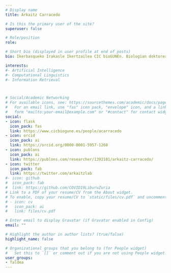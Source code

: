 ```yaml
---
# Display name
title: Arkaitz Carracedo

# Is this the primary user of the site?
superuser: false

# Role/position
role: 

# Short bio (displayed in user profile at end of posts)
bio: Ikerbasqueko Irakasle Ikertzailea CIC bioGUNEn. Biologian doktorea Madrilgo Unibertsitate Konplutentsean. José María Matok koordinatutako CIC bioGUNEko COVID-19 jarduera-taldearen kidea.

interests:
#- Artificial Intelligence
#- Computational Linguistics
#- Information Retrieval



# Social/Academic Networking
# For available icons, see: https://sourcethemes.com/academic/docs/page-builder/#icons
#   For an email link, use "fas" icon pack, "envelope" icon, and a link in the
#   form "mailto:your-email@example.com" or "#contact" for contact widget.
social:
- icon: flask
  icon_pack: fas
  link: https://www.cicbiogune.es/people/acarracedo
- icon: orcid
  icon_pack: ai
  link: https://orcid.org/0000-0001-5957-1260
- icon: publons
  icon_pack: ai
  link: https://publons.com/researcher/1392101/arkaitz-carracedo/
- icon: twitter
  icon_pack: fab
  link: https://twitter.com/arkaitzlab
#- icon: github
#  icon_pack: fab
#  link: https://github.com/COVID19LiburuZuria
# Link to a PDF of your resume/CV from the About widget.
# To enable, copy your resume/CV to `static/files/cv.pdf` and uncomment the lines below.
# - icon: cv
#   icon_pack: ai
#   link: files/cv.pdf

# Enter email to display Gravatar (if Gravatar enabled in Config)
email: ""

# Highlight the author in author lists? (true/false)
highlight_name: false

# Organizational groups that you belong to (for People widget)
#   Set this to `[]` or comment out if you are not using People widget.
user_groups:
- Taldea
---
```


